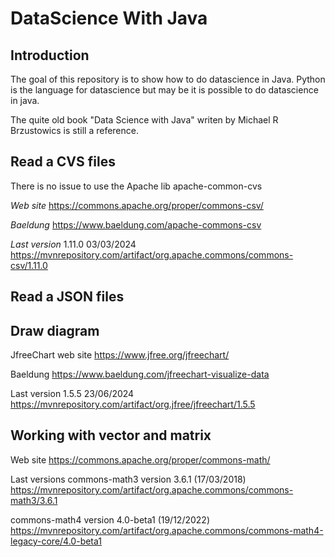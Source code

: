 # DataScience With Java
## Introduction
The goal of this repository is to show how to do datascience in Java.
Python is the language for datascience but may be it is possible to do datascience in java.

The quite old book "Data Science with Java" writen by Michael R Brzustowics is still a reference.

## Read a CVS files

There is no issue to use the Apache lib apache-common-cvs

*Web site*
https://commons.apache.org/proper/commons-csv/

*Baeldung*
https://www.baeldung.com/apache-commons-csv

*Last version*
1.11.0 03/03/2024
https://mvnrepository.com/artifact/org.apache.commons/commons-csv/1.11.0

## Read a JSON files

## Draw diagram

JfreeChart
web site https://www.jfree.org/jfreechart/

Baeldung 
https://www.baeldung.com/jfreechart-visualize-data


Last version 1.5.5 23/06/2024
https://mvnrepository.com/artifact/org.jfree/jfreechart/1.5.5


## Working with vector and matrix

Web site
https://commons.apache.org/proper/commons-math/


Last versions
commons-math3 version 3.6.1 (17/03/2018)
https://mvnrepository.com/artifact/org.apache.commons/commons-math3/3.6.1


commons-math4 version 4.0-beta1 (19/12/2022)
https://mvnrepository.com/artifact/org.apache.commons/commons-math4-legacy-core/4.0-beta1

